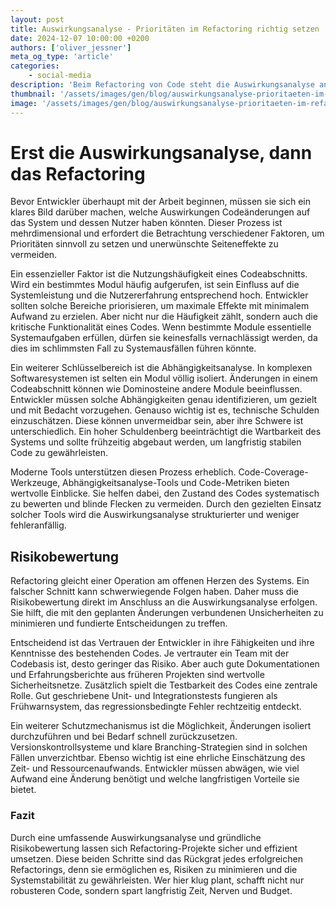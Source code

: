 ```yaml
---
layout: post
title: Auswirkungsanalyse - Prioritäten im Refactoring richtig setzen
date: 2024-12-07 10:00:00 +0200
authors: ['oliver_jessner']
meta_og_type: 'article'
categories:
    - social-media
description: 'Beim Refactoring von Code steht die Auswirkungsanalyse an erster Stelle. Sie ermöglicht es, fundierte Entscheidungen zu treffen, indem potenzielle Konsequenzen von Codeänderungen auf das System und die Nutzer bewertet werden.'
thumbnail: '/assets/images/gen/blog/auswirkungsanalyse-prioritaeten-im-refactoring/header_thumbnail.webp'
image: '/assets/images/gen/blog/auswirkungsanalyse-prioritaeten-im-refactoring/header.webp'
---
```


# Erst die Auswirkungsanalyse, dann das Refactoring

Bevor Entwickler überhaupt mit der Arbeit beginnen, müssen sie sich ein klares Bild darüber machen, welche Auswirkungen Codeänderungen auf das System und dessen Nutzer haben könnten. Dieser Prozess ist mehrdimensional und erfordert die Betrachtung verschiedener Faktoren, um Prioritäten sinnvoll zu setzen und unerwünschte Seiteneffekte zu vermeiden.

Ein essenzieller Faktor ist die Nutzungshäufigkeit eines Codeabschnitts. Wird ein bestimmtes Modul häufig aufgerufen, ist sein Einfluss auf die Systemleistung und die Nutzererfahrung entsprechend hoch. Entwickler sollten solche Bereiche priorisieren, um maximale Effekte mit minimalem Aufwand zu erzielen. Aber nicht nur die Häufigkeit zählt, sondern auch die kritische Funktionalität eines Codes. Wenn bestimmte Module essentielle Systemaufgaben erfüllen, dürfen sie keinesfalls vernachlässigt werden, da dies im schlimmsten Fall zu Systemausfällen führen könnte.

Ein weiterer Schlüsselbereich ist die Abhängigkeitsanalyse. In komplexen Softwaresystemen ist selten ein Modul völlig isoliert. Änderungen in einem Codeabschnitt können wie Dominosteine andere Module beeinflussen. Entwickler müssen solche Abhängigkeiten genau identifizieren, um gezielt und mit Bedacht vorzugehen. Genauso wichtig ist es, technische Schulden einzuschätzen. Diese können unvermeidbar sein, aber ihre Schwere ist unterschiedlich. Ein hoher Schuldenberg beeinträchtigt die Wartbarkeit des Systems und sollte frühzeitig abgebaut werden, um langfristig stabilen Code zu gewährleisten.

Moderne Tools unterstützen diesen Prozess erheblich. Code-Coverage-Werkzeuge, Abhängigkeitsanalyse-Tools und Code-Metriken bieten wertvolle Einblicke. Sie helfen dabei, den Zustand des Codes systematisch zu bewerten und blinde Flecken zu vermeiden. Durch den gezielten Einsatz solcher Tools wird die Auswirkungsanalyse strukturierter und weniger fehleranfällig.

## Risikobewertung

Refactoring gleicht einer Operation am offenen Herzen des Systems. Ein falscher Schnitt kann schwerwiegende Folgen haben. Daher muss die Risikobewertung direkt im Anschluss an die Auswirkungsanalyse erfolgen. Sie hilft, die mit den geplanten Änderungen verbundenen Unsicherheiten zu minimieren und fundierte Entscheidungen zu treffen.

Entscheidend ist das Vertrauen der Entwickler in ihre Fähigkeiten und ihre Kenntnisse des bestehenden Codes. Je vertrauter ein Team mit der Codebasis ist, desto geringer das Risiko. Aber auch gute Dokumentationen und Erfahrungsberichte aus früheren Projekten sind wertvolle Sicherheitsnetze. Zusätzlich spielt die Testbarkeit des Codes eine zentrale Rolle. Gut geschriebene Unit- und Integrationstests fungieren als Frühwarnsystem, das regressionsbedingte Fehler rechtzeitig entdeckt.

Ein weiterer Schutzmechanismus ist die Möglichkeit, Änderungen isoliert durchzuführen und bei Bedarf schnell zurückzusetzen. Versionskontrollsysteme und klare Branching-Strategien sind in solchen Fällen unverzichtbar. Ebenso wichtig ist eine ehrliche Einschätzung des Zeit- und Ressourcenaufwands. Entwickler müssen abwägen, wie viel Aufwand eine Änderung benötigt und welche langfristigen Vorteile sie bietet.

### Fazit

Durch eine umfassende Auswirkungsanalyse und gründliche Risikobewertung lassen sich Refactoring-Projekte sicher und effizient umsetzen. Diese beiden Schritte sind das Rückgrat jedes erfolgreichen Refactorings, denn sie ermöglichen es, Risiken zu minimieren und die Systemstabilität zu gewährleisten. Wer hier klug plant, schafft nicht nur robusteren Code, sondern spart langfristig Zeit, Nerven und Budget.
